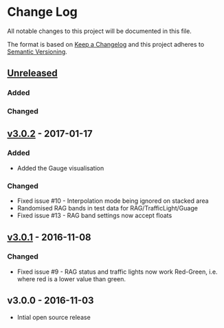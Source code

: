 # Change Log
All notable changes to this project will be documented in this file.

The format is based on [Keep a Changelog](http://keepachangelog.com/) 
and this project adheres to [Semantic Versioning](http://semver.org/).

## [Unreleased]

### Added

### Changed

## [v3.0.2] - 2017-01-17

### Added

* Added the Gauge visualisation

### Changed

* Fixed issue #10 - Interpolation mode being ignored on stacked area
* Randomised RAG bands in test data for RAG/TrafficLight/Guage
* Fixed issue #13 - RAG band settings now accept floats

## [v3.0.1] - 2016-11-08

### Changed

* Fixed issue #9 - RAG status and traffic lights now work Red-Green, i.e. where red is a lower value than green.

## v3.0.0 - 2016-11-03

* Intial open source release

[Unreleased]: https://github.com/gchq/stroom-visualisations-dev/compare/v3.0.2...HEAD

[v3.0.2]: https://github.com/gchq/stroom-visualisations-dev/compare/v3.0.1...v3.0.2

[v3.0.1]: https://github.com/gchq/stroom-visualisations-dev/compare/v3.0.0...v3.0.1

